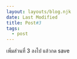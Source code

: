 ```yaml
---
layout: layouts/blog.njk
date: Last Modified
title: Post#3
tags:
  - post
---
```

เพิ่มส่วนที่ 3 ลงไป แล้วกด save
